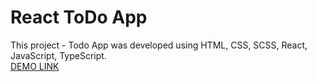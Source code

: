 # React ToDo App
This project - Todo App was developed using HTML, CSS, SCSS, React, JavaScript, TypeScript.
<br>
[DEMO LINK](https://Vlad-Fedorishchev.github.io/todo-app_react/)
